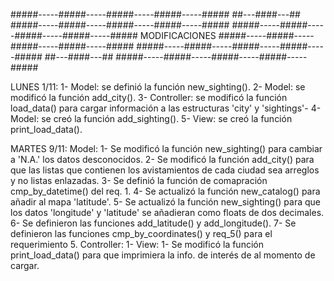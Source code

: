 #####-----#####-----#####-----#####-----#####   ##---####---##   #####-----#####-----#####-----#####-----#####
#####-----#####-----#####-----#####-----#####   MODIFICACIONES   #####-----#####-----#####-----#####-----#####
#####-----#####-----#####-----#####-----#####   ##---####---##   #####-----#####-----#####-----#####-----#####

LUNES 1/11:
 1- Model: se definió la función new_sighting().
 2- Model: se modificó la función add_city().
 3- Controller: se modificó la función load_data() para cargar información a las estructuras 'city' y 'sightings'-
 4- Model: se creó la función add_sighting().
 5- View: se creó la función print_load_data().

MARTES 9/11:
 Model:
  1- Se modificó la función new_sighting() para cambiar a 'N.A.' los datos desconocidos.
  2- Se modificó la función add_city() para que las listas que contienen los avistamientos de cada ciudad sea arreglos y no listas enlazadas.
  3- Se definió la función de comapración cmp_by_datetime() del req. 1.
  4- Se actualizó la función new_catalog() para añadir al mapa 'latitude'.
  5- Se actualizó la función new_sighting() para que los datos 'longitude' y 'latitude' se añadieran como floats de dos decimales.
  6- Se definieron las funciones add_latitude() y add_longitude().
  7- Se definieron las funciones cmp_by_coordinates() y req_5() para el requerimiento 5.
 Controller:
  1- 
 View:
  1- Se modificó la función print_load_data() para que imprimiera la info. de interés de al momento de cargar.